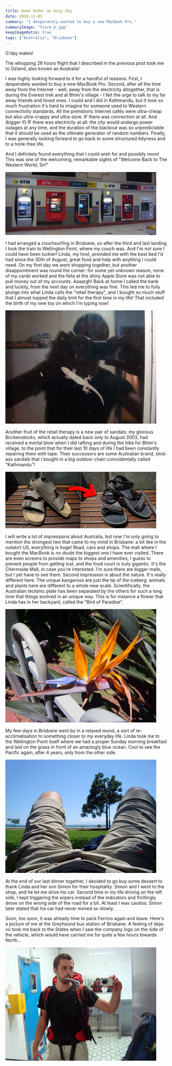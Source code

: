 ```yaml
---
title: Down Under an Ozzy Sky
date: 2010-11-03
summary: "I desperately wanted to buy a new MacBook Pro."
summaryImage: "fiore_b.jpg"
keepImageRatio: true
tags: ["Australia", "Brisbane"]
---
```


G'day mates!

The whopping 26 hours flight that I described in the previous post took me to Ozland, also known as Australia!

I was highly looking forward to it for a handful of reasons. First, I desperately wanted to buy a new MacBook Pro. 
Second, after all the time away from the Internet - well, away from the electricity altogether, that is during the Everest trek and at Bhim's village - I felt the urge to talk to my far away friends and loved ones. I could and I did in Kathmandu, but it took so much frustration it's hard to imagine for someone used to Western connectivity standards. All the prehistoric Internet cafés were ultra-cheap but also ultra-crappy and ultra-slow. IF there was connection at all. And (bigger if) IF there was electricity at all: the city would undergo power outages at any time, and the duration of the blackout was so unpredictable that it should be used as the ultimate generator of random numbers.
Finally, I was generally looking forward to go back to some structured tidyness and to a honk-free life.

And I definitely found everything that I could wish for and possibly more! This was one of the welcoming, remarkable sights of "Welcome Back to The Western World, Sir!"

![ATMs](atms_b.jpg)

I had arranged a couchsurfing in Brisbane, so after the third and last landing I took the train to Wellington Point, where my couch was. And I'm not sure I could have been luckier! Linda, my host, provided me with the best bed I'd had since the 30th of August, great food and help with anything I could need. On my first day we went shopping together, but another disappointment was round the corner: for some yet unknown reason, none of my cards worked and the fella at the shiny Apple Store was not able to pull money out of my accounts. Aaaargh! Back at home I called the bank and luckily, from the next day on everything was fine. This led me to fully plunge into what Linda calls the "retail therapy", and I bought so much stuff that I almost topped the daily limit for the first time in my life! That included the birth of my new toy on which I'm typing now! 

![Gecko](gecko_b.jpg)

Another fruit of the retail therapy is a new pair of sandals: my glorious Birckenstocks, which actually dated back only to August 2003, had received a mortal blow when I did rafting and during the hike for Bhim's village, to the point that for their last 10 days of life I had been constantly repairing them with tape. Their successors are some Australian brand, slick-ass sandals that I bought in a big outdoor chain coincidentally called "Kathmandu"!

![Sandals](sandalodoppio_b.jpg)

I will write a lot of impressions about Australia, but now I'm only going to mention the strongest two that came to my mind in Brisbane: a bit like in the outskirt US, everything is huge! Road, cars and shops. The mall where I bought the MacBook is no doubt the biggest one I have ever visited. There are even screens to provide maps to shops and amenities, I guess to prevent people from getting lost, and the food court is truly gigantic. It's the Chermside Mall, in case you're interested. I'm sure there are bigger malls, but I yet have to see them.
Second impression is about the nature. It's really different here. The unique kangaroos are just the tip of the iceberg: animals and plants here are different to a whole new scale. Scientifically, the Australian tectonic plate has been separated by the others for such a long time that things evolved in an unique way. This is for instance a flower that Linda has in her backyard, called the "Bird of Paradise". 

![Flower](fiore_b.jpg)

My few days in Brisbane went by in a relaxed mood, a sort of re-acclimatisation to something closer to my everyday life. Linda took me to the Wellington Point itself where we had a proper Sunday morning breakfast and laid on the grass in front of an amazingly blue ocean. Cool to see the Pacific again, after 4 years, only from the other side.

![Flower](searelax_b.jpg)

At the end of our last dinner together, I decided to go buy some dessert to thank Linda and her son Simon for their hospitality. Simon and I went to the shop, and he let me drive his car. Second time in my life driving on the left side, I kept triggering the wipers instead of the indicators and thrillingly drove on the wrong side of the road for a bit. At least I was cautios: Simon later stated that his car had never moved so slowly.

Soon, too soon, it was already time to pack Ferrino again and leave. Here's a picture of me at the Greyhound bus station of Brisbane. A feeling of deja-vù took me back to the States when I saw the company logo on the side of the vehicle, which would have carried me for quite a few hours towards North...

![Sydney Airport](denti_b.jpg)
